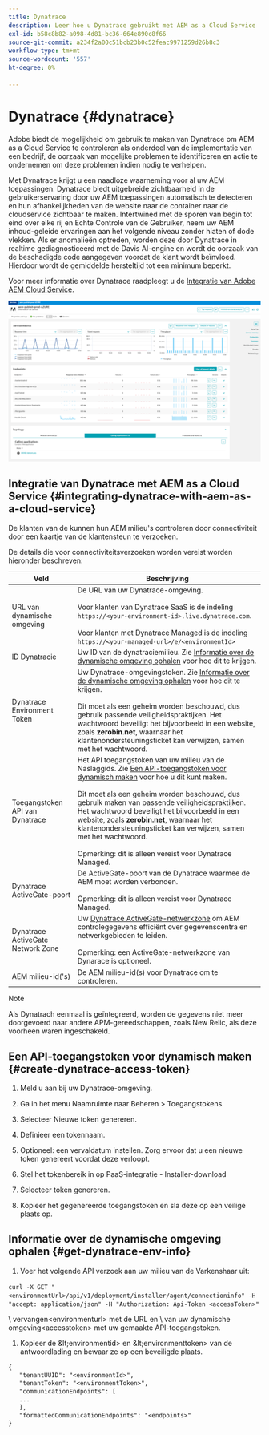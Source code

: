 ```yaml
---
title: Dynatrace
description: Leer hoe u Dynatrace gebruikt met AEM as a Cloud Service
exl-id: b58c8b82-a098-4d81-bc36-664e890c8f66
source-git-commit: a234f2a00c51bcb23b0c52feac9971259d26b8c3
workflow-type: tm+mt
source-wordcount: '557'
ht-degree: 0%

---
```


# Dynatrace {#dynatrace}

Adobe biedt de mogelijkheid om gebruik te maken van Dynatrace om AEM as a Cloud Service te controleren als onderdeel van de implementatie van een bedrijf, de oorzaak van mogelijke problemen te identificeren en actie te ondernemen om deze problemen indien nodig te verhelpen.

Met Dynatrace krijgt u een naadloze waarneming voor al uw AEM toepassingen. Dynatrace biedt uitgebreide zichtbaarheid in de gebruikerservaring door uw AEM toepassingen automatisch te detecteren en hun afhankelijkheden van de website naar de container naar de cloudservice zichtbaar te maken. Intertwined met de sporen van begin tot eind over elke rij en Echte Controle van de Gebruiker, neem uw AEM inhoud-geleide ervaringen aan het volgende niveau zonder hiaten of dode vlekken. Als er anomalieën optreden, worden deze door Dynatrace in realtime gediagnosticeerd met de Davis AI-engine en wordt de oorzaak van de beschadigde code aangegeven voordat de klant wordt beïnvloed. Hierdoor wordt de gemiddelde hersteltijd tot een minimum beperkt.

Voor meer informatie over Dynatrace raadpleegt u de [Integratie van Adobe AEM Cloud Service](https://www.dynatrace.com/hub/detail/adobe-experience-manager-1/).

![Prestatiegegevens van AEM auteur en uitgever](/help/implementing/cloud-manager/assets/dynatrace-performance-metrics.png)

## Integratie van Dynatrace met AEM as a Cloud Service {#integrating-dynatrace-with-aem-as-a-cloud-service}

De klanten van de  kunnen hun AEM milieu&#39;s controleren door connectiviteit door een kaartje van de klantensteun te verzoeken.

De details die voor connectiviteitsverzoeken worden vereist worden hieronder beschreven:

| **Veld** | **Beschrijving** |
|---|---|
| URL van dynamische omgeving | De URL van uw Dynatrace-omgeving.<br><br>Voor klanten van Dynatrace SaaS is de indeling `https://<your-environment-id>.live.dynatrace.com`.<br><br>Voor klanten met Dynatrace Managed is de indeling `https://<your-managed-url>/e/<environmentId>` |
| ID Dynatracie | Uw ID van de dynatraciemilieu. Zie [Informatie over de dynamische omgeving ophalen](#get-dynatrace-env-info) voor hoe dit te krijgen. |
| Dynatrace Environment Token | Uw Dynatrace-omgevingstoken. Zie [Informatie over de dynamische omgeving ophalen](#get-dynatrace-env-info) voor hoe dit te krijgen.<br><br>Dit moet als een geheim worden beschouwd, dus gebruik passende veiligheidspraktijken. Het wachtwoord beveiligt het bijvoorbeeld in een website, zoals **zerobin.net**, waarnaar het klantenondersteuningsticket kan verwijzen, samen met het wachtwoord. |
| Toegangstoken API van Dynatrace | Het API toegangstoken van uw milieu van de Naslaggids.  Zie [Een API-toegangstoken voor dynamisch maken](#create-dynatrace-access-token) voor hoe u dit kunt maken.<br><br>Dit moet als een geheim worden beschouwd, dus gebruik maken van passende veiligheidspraktijken. Het wachtwoord beveiligt het bijvoorbeeld in een website, zoals **zerobin.net**, waarnaar het klantenondersteuningsticket kan verwijzen, samen met het wachtwoord.<br><br>Opmerking: dit is alleen vereist voor Dynatrace Managed. |
| Dynatrace ActiveGate-poort | De ActiveGate-poort van de Dynatrace waarmee de AEM moet worden verbonden.<br><br>Opmerking: dit is alleen vereist voor Dynatrace Managed. |
| Dynatrace ActiveGate Network Zone | Uw [Dynatrace ActiveGate-netwerkzone](https://docs.dynatrace.com/docs/manage/network-zones) om AEM controlegegevens efficiënt over gegevenscentra en netwerkgebieden te leiden.<br><br>Opmerking: een ActiveGate-netwerkzone van Dynarace is optioneel. |
| AEM milieu-id(&#39;s) | De AEM milieu-id(s) voor Dynatrace om te controleren. |

>[!NOTE]
>
>Als Dynatrach eenmaal is geïntegreerd, worden de gegevens niet meer doorgevoerd naar andere APM-gereedschappen, zoals New Relic, als deze voorheen waren ingeschakeld.


## Een API-toegangstoken voor dynamisch maken {#create-dynatrace-access-token}

1. Meld u aan bij uw Dynatrace-omgeving.
1. Ga in het menu Naamruimte naar Beheren > Toegangstokens.
1. Selecteer Nieuwe token genereren.
1. Definieer een tokennaam.

1. Optioneel: een vervaldatum instellen. Zorg ervoor dat u een nieuwe token genereert voordat deze verloopt.
1. Stel het tokenbereik in op PaaS-integratie - Installer-download
1. Selecteer token genereren.
1. Kopieer het gegenereerde toegangstoken en sla deze op een veilige plaats op.


## Informatie over de dynamische omgeving ophalen {#get-dynatrace-env-info}

1. Voer het volgende API verzoek aan uw milieu van de Varkenshaar uit:

`curl -X GET "<environmentUrl>/api/v1/deployment/installer/agent/connectioninfo" -H "accept: application/json" -H "Authorization: Api-Token <accessToken>"`

\ vervangen&lt;environmenturl> met de URL en \ van uw dynamische omgeving&lt;accesstoken> met uw gemaakte API-toegangstoken.

1. Kopieer de \&lt;environmentid> en \&lt;environmenttoken> van de antwoordlading en bewaar ze op een beveiligde plaats.

```
{
   "tenantUUID": "<environmentId>",
   "tenantToken": "<environmentToken>",
   "communicationEndpoints": [
   ... 
   ],
   "formattedCommunicationEndpoints": "<endpoints>" 
}
```


